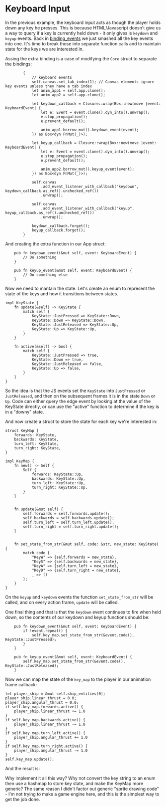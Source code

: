 # Keyboard Input

In the previous example, the keyboard input acts as though the player
holds down any key he presses. This is because HTML/Javascript doesn't
give us a way to query if a key is currently held down - it only gives
is `keydown` and `keyup` events. Back in 
[binding_events](../binding_events/index.md) we just smashed all
the key events into one. It's time to break those into separate function
calls and to maintain state for the keys we are interested in.

Assing the extra binding is a case of modifying the `Core` struct to
separate the bindings:
```
        {
            // keyboard events
            self.canvas.set_tab_index(1); // Canvas elements ignore key events unless they have a tab index
            let anim_app1 = self.app.clone();
            let anim_app2 = self.app.clone();

            let keydown_callback = Closure::wrap(Box::new(move |event: KeyboardEvent| {
                let e: Event = event.clone().dyn_into().unwrap();
                e.stop_propagation();
                e.prevent_default();

                anim_app1.borrow_mut().keydown_event(event);
            }) as Box<dyn FnMut(_)>);
            
            let keyup_callback = Closure::wrap(Box::new(move |event: KeyboardEvent| {
                let e: Event = event.clone().dyn_into().unwrap();
                e.stop_propagation();
                e.prevent_default();

                anim_app2.borrow_mut().keyup_event(event);
            }) as Box<dyn FnMut(_)>);

            self.canvas
                .add_event_listener_with_callback("keydown", keydown_callback.as_ref().unchecked_ref())
                .unwrap();
                
            self.canvas
                .add_event_listener_with_callback("keyup", keyup_callback.as_ref().unchecked_ref())
                .unwrap();

            keydown_callback.forget();
            keyup_callback.forget();
        }
```

And creating the extra function in our App struct:
```
    pub fn keydown_event(&mut self, event: KeyboardEvent) {
        // Do something
    }
    
    pub fn keyup_event(&mut self, event: KeyboardEvent) {
        // Do something else
    }
```

Now we need to mantain the state. Let's create an enum to represent
the state of the keys and how it transitions between states.
```
impl KeyState {
    fn update(&self) -> KeyState {
        match self {
            KeyState::JustPressed => KeyState::Down,
            KeyState::Down => KeyState::Down,
            KeyState::JustReleased => KeyState::Up,
            KeyState::Up => KeyState::Up,
        }
    }
    
    fn active(&self) -> bool {
        match self {
            KeyState::JustPressed => true,
            KeyState::Down => true,
            KeyState::JustReleased => false,
            KeyState::Up => false,
        }
    }
}
```
So the idea is that the JS events set the `KeyState` into
`JustPressed` or `JustReleased`, and then on the subsequent frames
it is in the state `Down` or `Up`. Code can either query the edge event
by looking at the value of the KeyState directly, or can use the "active"
function to determine if the key is in a "downy" state.

And now create a struct to store the state for each key we're interested in:

```
struct KeyMap {
    forwards: KeyState,
    backwards: KeyState,
    turn_left: KeyState,
    turn_right: KeyState,
}

impl KeyMap {
    fn new() -> Self {
        Self {
            forwards: KeyState::Up,
            backwards: KeyState::Up,
            turn_left: KeyState::Up,
            turn_right: KeyState::Up,
        }
    }
    
    
    fn update(&mut self) {
        self.forwards = self.forwards.update();
        self.backwards = self.backwards.update();
        self.turn_left = self.turn_left.update();
        self.turn_right = self.turn_right.update();
    }
    
    
    fn set_state_from_str(&mut self, code: &str, new_state: KeyState) {
        match code {
            "KeyW" => {self.forwards = new_state},
            "KeyS" => {self.backwards = new_state},
            "KeyA" => {self.turn_left = new_state},
            "KeyD" => {self.turn_right = new_state},
            _ => ()
        };
    }
}
```
On the `keyup` and `keydown` events the function `set_state_from_str` will
be called, and on every action frame, `update` will be called.

One final thing and that is that the `keydown` event continues to fire when
held down, so the contents of our keydown and keyup functions should be:
```
    pub fn keydown_event(&mut self, event: KeyboardEvent) {
        if !event.repeat() {
            self.key_map.set_state_from_str(&event.code(), KeyState::JustPressed);
        }
    }
    
    pub fn keyup_event(&mut self, event: KeyboardEvent) {
        self.key_map.set_state_from_str(&event.code(), KeyState::JustReleased);
    }
```

Now we can map the state of the `key_map` to the player in our animation frame
callback:
```
let player_ship = &mut self.ship_entities[0];
player_ship.linear_thrust = 0.0;
player_ship.angular_thrust = 0.0;
if self.key_map.forwards.active() {
    player_ship.linear_thrust += 1.0
}
if self.key_map.backwards.active() {
    player_ship.linear_thrust -= 1.0
}
if self.key_map.turn_left.active() {
    player_ship.angular_thrust += 1.0
}
if self.key_map.turn_right.active() {
    player_ship.angular_thrust -= 1.0
}
self.key_map.update();
```

And the result is:
<canvas id="swoop/swoop_ship_keyboard_input"></canvas>

Why implement it all this way? Why not convert the key string to an 
enum then use a hashmap to store key state, and make the KeyMap more 
generic? The same reason I didn't factor out generic "sprite drawing 
code" - I'm not trying to make a game engine here, and this is the 
simplest way to get the job done.
